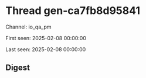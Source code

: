 # Thread gen-ca7fb8d95841
Channel: io_qa_pm

First seen: 2025-02-08 00:00:00

Last seen: 2025-02-08 00:00:00

## Digest


